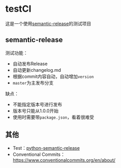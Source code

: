 # testCI

这是一个使用[semantic-release](https://github.com/semantic-release/semantic-release)的测试项目

## semantic-release
测试功能：
- 自动发布Release
- 自动更新changelog.md
- 根据commit内容自动，自动增加`version`
- `master`为主发布分支

缺点：
- 不能指定版本号进行发布
- 版本号只能从1.0.0开始
- 使用时需要带`package.json`，看着很难受

## 其他

- Test：[python-semantic-release](https://github.com/relekang/python-semantic-release)
- Conventional Commits：https://www.conventionalcommits.org/en/about/

